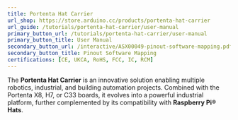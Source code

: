 ```yaml
---
title: Portenta Hat Carrier
url_shop: https://store.arduino.cc/products/portenta-hat-carrier
url_guide: /tutorials/portenta-hat-carrier/user-manual
primary_button_url: /tutorials/portenta-hat-carrier/user-manual
primary_button_title: User Manual
secondary_button_url: /interactive/ASX00049-pinout-software-mapping.pdf
secondary_button_title: Pinout Software Mapping
certifications: [CE, UKCA, RoHS, FCC, IC, RCM]
---
```


The **Portenta Hat Carrier** is an innovative solution enabling multiple robotics, industrial, and building automation projects. Combined with the Portenta X8, H7, or C33 boards, it evolves into a powerful industrial platform, further complemented by its compatibility with **Raspberry Pi® Hats**.
